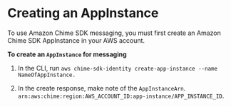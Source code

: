 # Creating an AppInstance<a name="create-app-instance"></a>

To use Amazon Chime SDK messaging, you must first create an Amazon Chime SDK AppInstance in your AWS account\.

**To create an `AppInstance` for messaging**

1. In the CLI, run `aws chime-sdk-identity create-app-instance --name NameOfAppInstance.`

1. In the create response, make note of the `AppInstanceArn`\. `arn:aws:chime:region:AWS_ACCOUNT_ID:app-instance/APP_INSTANCE_ID`\.